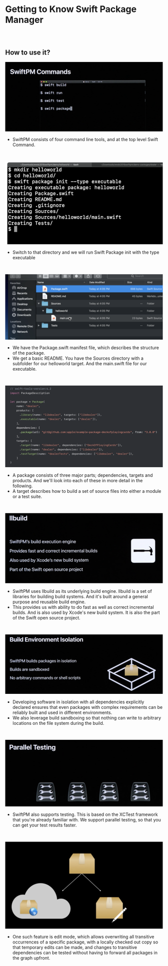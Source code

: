 # Getting to Know Swift Package Manager

<br/>

#

## How to use it?

![Untitled](Getting%20to%20Know%20Swift%20Package%20Manager%20e0d9f8f071004a4eb7d72826e4801379/Untitled.png)

- SwiftPM consists of four command line tools, and at the top level Swift Command.

<br/>

![Untitled](Getting%20to%20Know%20Swift%20Package%20Manager%20e0d9f8f071004a4eb7d72826e4801379/Untitled%201.png)

- Switch to that directory and we will run Swift Package init with the type executable

<br/>

![Untitled](Getting%20to%20Know%20Swift%20Package%20Manager%20e0d9f8f071004a4eb7d72826e4801379/Untitled%202.png)

- We have the Package.swift manifest file, which describes the structure of the package.
- We get a basic README. You have the Sources directory with a subfolder for our helloworld target. And the main.swift file for our executable.

<br/>

![Untitled](Getting%20to%20Know%20Swift%20Package%20Manager%20e0d9f8f071004a4eb7d72826e4801379/Untitled%203.png)

- A package consists of three major parts; dependencies, targets and products. And we'll look into each of these in more detail in the following.
- A target describes how to build a set of source files into either a module or a test suite.

<br/>

![Untitled](Getting%20to%20Know%20Swift%20Package%20Manager%20e0d9f8f071004a4eb7d72826e4801379/Untitled%204.png)

- SwiftPM uses llbuild as its underlying build engine. llbuild is a set of libraries for building build systems. And it's built around a general purpose and reusable build engine.
- This provides us with ability to do fast as well as correct incremental builds. And is also used by Xcode's new build system. It is also the part of the Swift open source project.

<br/>

![Untitled](Getting%20to%20Know%20Swift%20Package%20Manager%20e0d9f8f071004a4eb7d72826e4801379/Untitled%205.png)

- Developing software in isolation with all dependencies explicitly declared ensures that even packages with complex requirements can be reliably built and used in different environments.
- We also leverage build sandboxing so that nothing can write to arbitrary locations on the file system during the build.

<br/>

![Untitled](Getting%20to%20Know%20Swift%20Package%20Manager%20e0d9f8f071004a4eb7d72826e4801379/Untitled%206.png)

- SwiftPM also supports testing. This is based on the XCTest framework that you're already familiar with. We support parallel testing, so that you can get your test results faster.

<br/>

![Untitled](Getting%20to%20Know%20Swift%20Package%20Manager%20e0d9f8f071004a4eb7d72826e4801379/Untitled%207.png)

- One such feature is edit mode, which allows overwriting all transitive occurrences of a specific package, with a locally checked out copy so that temporary edits can be made, and changes to transitive dependencies can be tested without having to forward all packages in the graph upfront.
